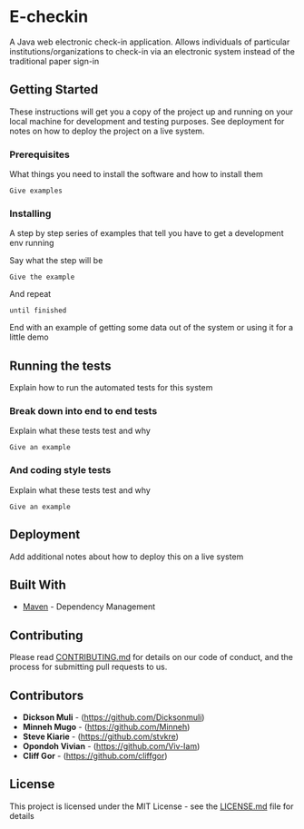 # E-checkin
A Java web electronic check-in application. Allows individuals of particular institutions/organizations to check-in via an electronic system instead of the traditional paper sign-in

## Getting Started

These instructions will get you a copy of the project up and running on your local machine for development and testing purposes. See deployment for notes on how to deploy the project on a live system.

### Prerequisites

What things you need to install the software and how to install them

```
Give examples
```

### Installing

A step by step series of examples that tell you have to get a development env running

Say what the step will be

```
Give the example
```

And repeat

```
until finished
```

End with an example of getting some data out of the system or using it for a little demo

## Running the tests

Explain how to run the automated tests for this system

### Break down into end to end tests

Explain what these tests test and why

```
Give an example
```

### And coding style tests

Explain what these tests test and why

```
Give an example
```

## Deployment

Add additional notes about how to deploy this on a live system

## Built With

* [Maven](https://maven.apache.org/) - Dependency Management

## Contributing

Please read [CONTRIBUTING.md](https://gist.github.com/PurpleBooth/b24679402957c63ec426) for details on our code of conduct, and the process for submitting pull requests to us.

## Contributors

* **Dickson Muli** - (https://github.com/Dicksonmuli)
* **Minneh Mugo** - (https://github.com/Minneh)
* **Steve Kiarie** - (https://github.com/stvkre)
* **Opondoh Vivian** - (https://github.com/Viv-Iam)
* **Cliff Gor** - (https://github.com/cliffgor)


## License

This project is licensed under the MIT License - see the [LICENSE.md](LICENSE.md) file for details
